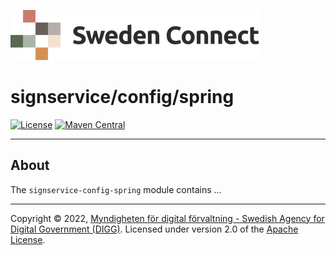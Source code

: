 ![Logo](../../docs/images/sweden-connect.png)


# signservice/config/spring

[![License](https://img.shields.io/badge/License-Apache%202.0-blue.svg)](https://opensource.org/licenses/Apache-2.0) [![Maven Central](https://maven-badges.herokuapp.com/maven-central/se.swedenconnect.signservice/signservice-config-spring/badge.svg)](https://maven-badges.herokuapp.com/maven-central/se.swedenconnect.signservice/signservice-config-spring)

-----

## About

The `signservice-config-spring` module contains ...


-----

Copyright &copy; 2022, [Myndigheten för digital förvaltning - Swedish Agency for Digital Government (DIGG)](http://www.digg.se). Licensed under version 2.0 of the [Apache License](http://www.apache.org/licenses/LICENSE-2.0).
